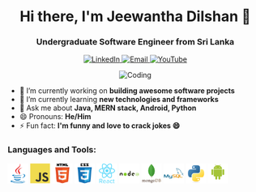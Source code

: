 <!--- 👋 Hi there, I'm JeewanthaDilshan -->
<h1 align="center">Hi there, I'm Jeewantha Dilshan 👋</h1>
<h3 align="center">Undergraduate Software Engineer from Sri Lanka</h3>

<p align="center">
  <a href="https://www.linkedin.com/in/jeewantha-dilshan/" target="_blank">
    <img src="https://img.shields.io/badge/-LinkedIn-blue?style=flat&logo=linkedin" alt="LinkedIn" />
  </a>
  <a href="mailto:dilshanjeewanthag@gmail.com" target="_blank">
    <img src="https://img.shields.io/badge/-Email-red?style=flat&logo=gmail" alt="Email" />
  </a>
  <a href="https://www.youtube.com/channel/YOUR_CHANNEL" target="_blank">
    <img src="https://img.shields.io/badge/-YouTube-red?style=flat&logo=youtube" alt="YouTube" />
  </a>
</p>

<p align="center">
  <img src="https://raw.githubusercontent.com/ashutosh1919/ashutosh1919/master/animation.gif" alt="Coding" width="500" />
</p>

- 🔭 I’m currently working on **building awesome software projects**
- 🌱 I’m currently learning **new technologies and frameworks**
- 💬 Ask me about **Java, MERN stack, Android, Python**
- 😄 Pronouns: **He/Him**
- ⚡ Fun fact: **I'm funny and love to crack jokes 😄**

<h3 align="left">Languages and Tools:</h3>
<p align="left">
  <img src="https://raw.githubusercontent.com/devicons/devicon/master/icons/java/java-original.svg" alt="Java" width="40" height="40" />
  <img src="https://raw.githubusercontent.com/devicons/devicon/master/icons/javascript/javascript-original.svg" alt="JavaScript" width="40" height="40" />
  <img src="https://raw.githubusercontent.com/devicons/devicon/master/icons/html5/html5-original-wordmark.svg" alt="HTML5" width="40" height="40" />
  <img src="https://raw.githubusercontent.com/devicons/devicon/master/icons/css3/css3-original-wordmark.svg" alt="CSS3" width="40" height="40" />
  <img src="https://raw.githubusercontent.com/devicons/devicon/master/icons/react/react-original-wordmark.svg" alt="React" width="40" height="40" />
  <img src="https://raw.githubusercontent.com/devicons/devicon/master/icons/nodejs/nodejs-original-wordmark.svg" alt="Node.js" width="40" height="40" />
  <img src="https://raw.githubusercontent.com/devicons/devicon/master/icons/mongodb/mongodb-original-wordmark.svg" alt="MongoDB" width="40" height="40" />
  <img src="https://raw.githubusercontent.com/devicons/devicon/master/icons/mysql/mysql-original-wordmark.svg" alt="MySQL" width="40" height="40" />
  <img src="https://raw.githubusercontent.com/devicons/devicon/master/icons/python/python-original.svg" alt="Python" width="40" height="40" />
  <img src="https://raw.githubusercontent.com/devicons/devicon/master/icons/android/android-original-wordmark.svg" alt="Android" width="40" height="40" />
</p>

<p align="center">
  <img src="https
